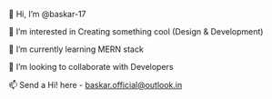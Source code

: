👋 Hi, I’m @baskar-17

👀 I’m interested in Creating something cool (Design & Development)

🌱 I’m currently learning MERN stack

💞️ I’m looking to collaborate with Developers

📫 Send a Hi! here - baskar.official@outlook.in

<!---
baskar-17/baskar-17 is a ✨ special ✨ repository because its `README.md` (this file) appears on your GitHub profile.
You can click the Preview link to take a look at your changes.
--->
